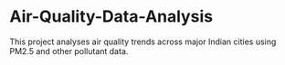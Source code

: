 # Air-Quality-Data-Analysis
This project analyses air quality trends across major Indian cities using PM2.5 and other pollutant data.
